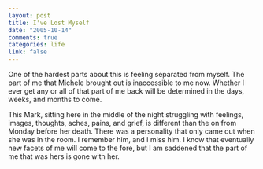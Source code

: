```yaml
--- 
layout: post
title: I've Lost Myself
date: "2005-10-14"
comments: true
categories: life
link: false
---
```

One of the hardest parts about this is feeling separated from myself. The part of me that Michele brought out is inaccessible to me now. Whether I ever get any or all of that part of me back will be determined in the days, weeks, and months to come.

This Mark, sitting here in the middle of the night struggling with feelings, images, thoughts, aches, pains, and grief, is different than the on from Monday before her death. There was a personality that only came out when she was in the room. I remember him, and I miss him. I know that eventually new facets of me will come to the fore, but I am saddened that the part of me that was hers is gone with her.
